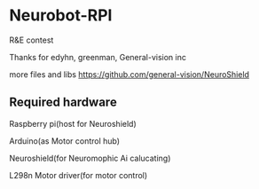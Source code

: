 # Neurobot-RPI
R&amp;E contest

Thanks for edyhn, greenman, General-vision inc

more files and libs 
https://github.com/general-vision/NeuroShield


Required hardware
-----------------

Raspberry pi(host for Neuroshield)

Arduino(as Motor control hub)

Neuroshield(for Neuromophic Ai calucating)

L298n Motor driver(for motor control)
